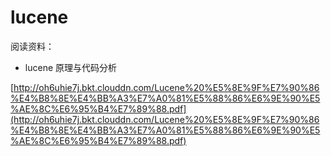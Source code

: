 # lucene

阅读资料：

* lucene 原理与代码分析

[http://oh6uhie7j.bkt.clouddn.com/Lucene%20%E5%8E%9F%E7%90%86%E4%B8%8E%E4%BB%A3%E7%A0%81%E5%88%86%E6%9E%90%E5%AE%8C%E6%95%B4%E7%89%88.pdf](http://oh6uhie7j.bkt.clouddn.com/Lucene%20%E5%8E%9F%E7%90%86%E4%B8%8E%E4%BB%A3%E7%A0%81%E5%88%86%E6%9E%90%E5%AE%8C%E6%95%B4%E7%89%88.pdf)

